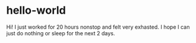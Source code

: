 # hello-world

Hi! I just worked for 20 hours nonstop and felt very exhasted.
I hope I can just do nothing or sleep for the next 2 days.
